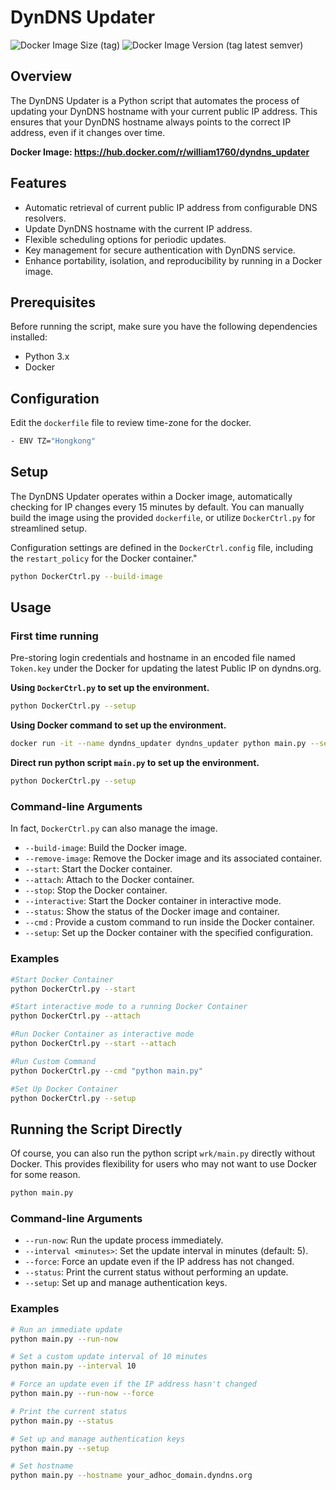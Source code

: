 # DynDNS Updater
![Docker Image Size (tag)](https://img.shields.io/docker/image-size/william1760/dyndns_updater/latest)
![Docker Image Version (tag latest semver)](https://img.shields.io/docker/v/william1760/dyndns_updater)

## Overview

The DynDNS Updater is a Python script that automates the process of updating your DynDNS hostname with your current public IP address. This ensures that your DynDNS hostname always points to the correct IP address, even if it changes over time.

**Docker Image: https://hub.docker.com/r/william1760/dyndns_updater**

## Features

- Automatic retrieval of current public IP address from configurable DNS resolvers.
- Update DynDNS hostname with the current IP address.
- Flexible scheduling options for periodic updates.
- Key management for secure authentication with DynDNS service.
- Enhance portability, isolation, and reproducibility by running in a Docker image.

## Prerequisites

Before running the script, make sure you have the following dependencies installed:

- Python 3.x
- Docker

## Configuration

Edit the `dockerfile` file to review time-zone for the docker.

```bash
- ENV TZ="Hongkong"
```

## Setup

The DynDNS Updater operates within a Docker image, automatically checking for IP changes every 15 minutes by default. You can manually build the image using the provided `dockerfile`, or utilize `DockerCtrl.py` for streamlined setup.

Configuration settings are defined in the `DockerCtrl.config` file, including the `restart_policy` for the Docker container."

```bash
python DockerCtrl.py --build-image
```

## Usage

### First time running
Pre-storing login credentials and hostname in an encoded file named `Token.key` under the Docker for updating the latest Public IP on dyndns.org.

**Using `DockerCtrl.py` to set up the environment.**
```bash
python DockerCtrl.py --setup
```

**Using Docker command to set up the environment.**
```bash
docker run -it --name dyndns_updater dyndns_updater python main.py --setup
```

**Direct run python script `main.py` to set up the environment.**
```bash
python DockerCtrl.py --setup
```

### Command-line Arguments

In fact, `DockerCtrl.py` can also manage the image.

- `--build-image`: Build the Docker image.
- `--remove-image`: Remove the Docker image and its associated container.
- `--start`: Start the Docker container.
- `--attach`: Attach to the Docker container.
- `--stop`: Stop the Docker container.
- `--interactive`: Start the Docker container in interactive mode.
- `--status`: Show the status of the Docker image and container.
- `--cmd` <command>: Provide a custom command to run inside the Docker container.
- `--setup`: Set up the Docker container with the specified configuration.

### Examples

```bash
#Start Docker Container
python DockerCtrl.py --start

#Start interactive mode to a running Docker Container 
python DockerCtrl.py --attach

#Run Docker Container as interactive mode
python DockerCtrl.py --start --attach

#Run Custom Command
python DockerCtrl.py --cmd "python main.py"

#Set Up Docker Container
python DockerCtrl.py --setup
```

## Running the Script Directly

Of course, you can also run the python script `wrk/main.py` directly without Docker. This provides flexibility for users who may not want to use Docker for some reason.

```bash
python main.py
```

### Command-line Arguments

- `--run-now`: Run the update process immediately.
- `--interval <minutes>`: Set the update interval in minutes (default: 5).
- `--force`: Force an update even if the IP address has not changed.
- `--status`: Print the current status without performing an update.
- `--setup`: Set up and manage authentication keys.

### Examples
```bash
# Run an immediate update
python main.py --run-now

# Set a custom update interval of 10 minutes
python main.py --interval 10

# Force an update even if the IP address hasn't changed
python main.py --run-now --force

# Print the current status
python main.py --status

# Set up and manage authentication keys 
python main.py --setup

# Set hostname
python main.py --hostname your_adhoc_domain.dyndns.org
```
